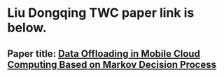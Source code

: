 # Liu Dongqing TWC paper link is below.

## Paper title: [Data Offloading in Mobile Cloud Computing Based on Markov Decision Process](https://github.com/hollyliu2008/liudongqing.github.io/blob/master/TWC_Dongqing.pdf)
